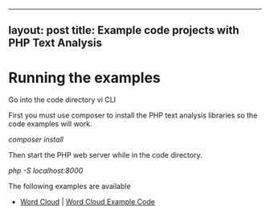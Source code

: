 
---
layout: post
title: Example code projects with PHP Text Analysis
---

# Running the examples


Go into the code directory vi CLI 

First you must use composer to install the PHP text analysis libraries so the 
code examples will work.

*composer install*

Then start the PHP web server while in the code directory.

*php -S localhost:8000*

The following examples are available

 * [Word Cloud](/examples/word_cloud/) | [Word Cloud Example Code](/examples/code/word_cloud/index.php)
